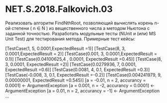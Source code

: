 # NET.S.2018.Falkovich.03

Реализовать алгоритм FindNthRoot, позволяющий вычислять корень n-ой степени ( n ∈ N ) из вещественного числа а методом Ньютона с заданной точностью. Разработать модульные тесты (NUnit и (или) MS Unit Test) для тестирования метода. Примерные тест кейсы:

[TestCase(1, 5, 0.0001,ExpectedResult =1)]
[TestCase(8, 3, 0.0001,ExpectedResult = 2)]
[TestCase(0.001, 3, 0.0001,ExpectedResult = 0.1)]
[TestCase(0.04100625,4 , 0.0001, ExpectedResult =0.45)]
[TestCase(8, 3, 0.0001, ExpectedResult =2)]
[TestCase(0.0279936, 7, 0.0001, ExpectedResult =0.6)]
[TestCase(0.0081, 4, 0.1, ExpectedResult =0.3)]
[TestCase(-0.008, 3, 0.1, ExpectedResult =-0.2)]
[TestCase(0.004241979, 9, 0.00000001, ExpectedResult =0.545)]
[a = -0.01, n = 2, accurancy = 0.0001] <- ArgumentException
[a = 0.001, n = -2, accurancy = 0.0001] <- ArgumentException
[a = 0.01, n = 2, accurancy = -1] <- ArgumentException	...
